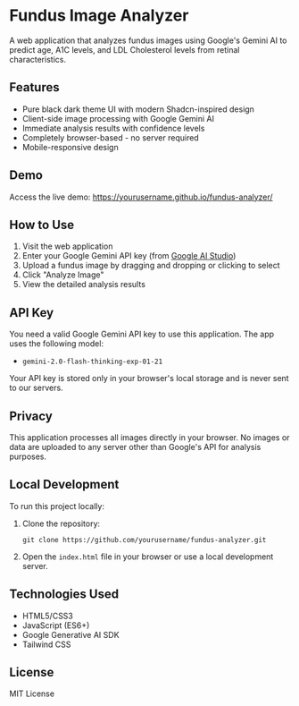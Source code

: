 # Fundus Image Analyzer

A web application that analyzes fundus images using Google's Gemini AI to predict age, A1C levels, and LDL Cholesterol levels from retinal characteristics.

## Features

- Pure black dark theme UI with modern Shadcn-inspired design
- Client-side image processing with Google Gemini AI
- Immediate analysis results with confidence levels
- Completely browser-based - no server required
- Mobile-responsive design

## Demo

Access the live demo: https://yourusername.github.io/fundus-analyzer/

## How to Use

1. Visit the web application
2. Enter your Google Gemini API key (from [Google AI Studio](https://makersuite.google.com/))
3. Upload a fundus image by dragging and dropping or clicking to select
4. Click "Analyze Image"
5. View the detailed analysis results

## API Key

You need a valid Google Gemini API key to use this application. The app uses the following model:
- `gemini-2.0-flash-thinking-exp-01-21`

Your API key is stored only in your browser's local storage and is never sent to our servers.

## Privacy

This application processes all images directly in your browser. No images or data are uploaded to any server other than Google's API for analysis purposes.

## Local Development

To run this project locally:

1. Clone the repository:
   ```
   git clone https://github.com/yourusername/fundus-analyzer.git
   ```

2. Open the `index.html` file in your browser or use a local development server.

## Technologies Used

- HTML5/CSS3
- JavaScript (ES6+)
- Google Generative AI SDK
- Tailwind CSS

## License

MIT License 
